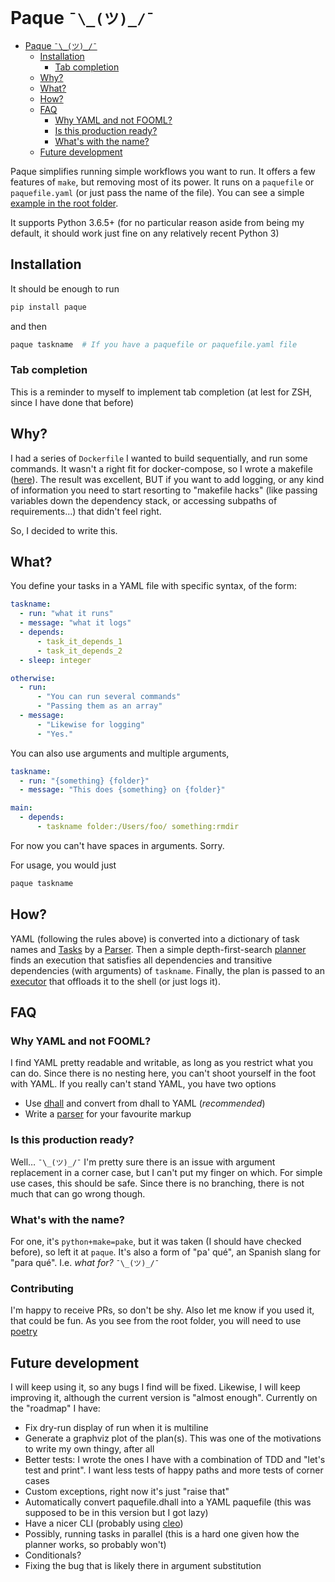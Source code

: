 # Paque `¯\_(ツ)_/¯`

<!-- markdown-toc start - Don't edit this section. Run M-x markdown-toc-refresh-toc -->

- [Paque `¯\_(ツ)_/¯`](#paque-ツ)
    - [Installation](#installation)
        - [Tab completion](#tab-completion)
    - [Why?](#why)
    - [What?](#what)
    - [How?](#how)
    - [FAQ](#faq)
        - [Why YAML and not FOOML?](#why-yaml-and-not-fooml)
        - [Is this production ready?](#is-this-production-ready)
        - [What's with the name?](#whats-with-the-name)
    - [Future development](#future-development)

<!-- markdown-toc end -->

Paque simplifies running simple workflows you want to run. It offers a few
features of `make`, but removing most of its power. It runs on a `paquefile` or
`paquefile.yaml` (or just pass the name of the file). You can see a simple
[example in the root folder](paquefile.yaml).

It supports Python 3.6.5+ (for no particular reason aside from being my default,
it should work just fine on any relatively recent Python 3)

## Installation

It should be enough to run

```bash
pip install paque
```

and then 

```bash
paque taskname  # If you have a paquefile or paquefile.yaml file
```

### Tab completion

This is a reminder to myself to implement tab completion (at lest for ZSH, since
I have done that before)

## Why?

I had a series of `Dockerfile` I wanted to build sequentially, and run some
commands. It wasn't a right fit for docker-compose, so I wrote a makefile
([here](https://github.com/rberenguel/spark_hadoop_kudu/blob/master/makefile)).
The result was excellent, BUT if you want to add logging, or any kind of
information you need to start resorting to "makefile hacks" (like passing
variables down the dependency stack, or accessing subpaths of requirements...)
that didn't feel right.

So, I decided to write this.

## What?

You define your tasks in a YAML file with specific syntax, of the form:

```yaml
taskname:
  - run: "what it runs"
  - message: "what it logs"
  - depends:
      - task_it_depends_1
      - task_it_depends_2
  - sleep: integer

otherwise:
  - run:
      - "You can run several commands"
      - "Passing them as an array"
  - message:
      - "Likewise for logging"
      - "Yes."
```

You can also use arguments and multiple arguments,

```yaml
taskname:
  - run: "{something} {folder}"
  - message: "This does {something} on {folder}"

main:
  - depends:
      - taskname folder:/Users/foo/ something:rmdir
```

For now you can't have spaces in arguments. Sorry.

For usage, you would just 

```bash
paque taskname
```

## How?

YAML (following the rules above) is converted into a dictionary of task names
and [Tasks](paque/task.py) by a [Parser](paque/parser.py). Then a simple
depth-first-search [planner](paque/planner.py) finds an execution that satisfies
all dependencies and transitive dependencies (with arguments) of `taskname`.
Finally, the plan is passed to an [executor](paque/executor.py) that offloads it
to the shell (or just logs it).

## FAQ

### Why YAML and not FOOML?

I find YAML pretty readable and writable, as long as you restrict what you can
do. Since there is no nesting here, you can't shoot yourself in the foot with
YAML. If you really can't stand YAML, you have two options

- Use [dhall](https://github.com/dhall-lang/dhall-lang) and convert from dhall to YAML (_recommended_)
- Write a [parser](paque/parser.py) for your favourite markup

### Is this production ready?

Well… `¯\_(ツ)_/¯` I'm pretty sure there is an issue with argument replacement
in a corner case, but I can't put my finger on which. For simple use cases, this
should be safe. Since there is no branching, there is not much that can go wrong
though.

### What's with the name?

For one, it's `python+make=pake`, but it was taken (I should have checked
before), so left it at `paque`. It's also a form of "pa' qué", an Spanish slang
for "para qué". I.e. _what for?_ `¯\_(ツ)_/¯`

### Contributing

I'm happy to receive PRs, so don't be shy. Also let me know if you used it, that
could be fun. As you see from the root folder, you will need to use
[poetry](https://github.com/python-poetry/poetry)

## Future development

I will keep using it, so any bugs I find will be fixed. Likewise, I will keep
improving it, although the current version is "almost enough". Currently on the
"roadmap" I have:

- Fix dry-run display of run when it is multiline
- Generate a graphviz plot of the plan(s). This was one of the motivations to
  write my own thingy, after all
- Better tests: I wrote the ones I have with a combination of TDD and "let's
  test and print". I want less tests of happy paths and more tests of corner
  cases
- Custom exceptions, right now it's just "raise that"
- Automatically convert paquefile.dhall into a YAML paquefile (this was supposed
  to be in this version but I got lazy)
- Have a nicer CLI (probably using [cleo](https://github.com/sdispater/cleo))
- Possibly, running tasks in parallel (this is a hard one given how the planner
  works, so probably won't)
- Conditionals?
- Fixing the bug that is likely there in argument substitution

